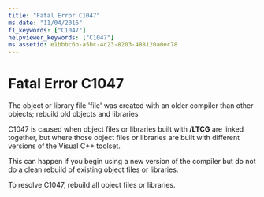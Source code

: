 ```yaml
---
title: "Fatal Error C1047"
ms.date: "11/04/2016"
f1_keywords: ["C1047"]
helpviewer_keywords: ["C1047"]
ms.assetid: e1bbbc6b-a5bc-4c23-8203-488120a0ec78
---
```

# Fatal Error C1047

The object or library file 'file' was created with an older compiler than other objects; rebuild old objects and libraries

C1047 is caused when object files or libraries built with **/LTCG** are linked together, but where those object files or libraries are built with different versions of the Visual C++ toolset.

This can happen if you begin using a new version of the compiler but do not do a clean rebuild of existing object files or libraries.

To resolve C1047, rebuild all object files or libraries.